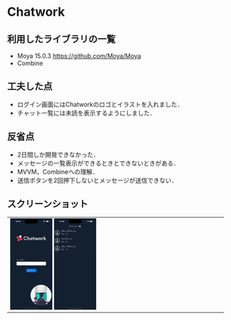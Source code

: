 # Chatwork


## 利用したライブラリの一覧

- Moya 15.0.3 <https://github.com/Moya/Moya>
- Combine 

## 工夫した点
- ログイン画面にはChatworkのロゴとイラストを入れました．
- チャット一覧には未読を表示するようにしました．

## 反省点
- 2日間しか開発できなかった．
- メッセージの一覧表示ができるときとできないときがある．
- MVVM，Combineへの理解．
- 送信ボタンを2回押下しないとメッセージが送信できない．

## スクリーンショット
<table>
  <tr>
    <td>
      <img src="https://github.com/k19rs003/Chatwork/blob/main/ScreenShot/Login.png" width="20%">
      <img src="https://github.com/k19rs003/Chatwork/blob/main/ScreenShot/ChatList.png" width="20%">
    </td>
  </tr>
</table>
